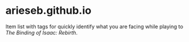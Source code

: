 # arieseb.github.io
Item list with tags for quickly identify what you are facing while playing to <i>The Binding of Isaac: Rebirth</i>.
